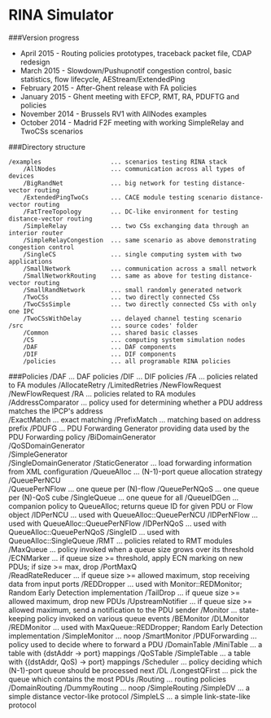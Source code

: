 RINA Simulator
====

###Version progress

* April 2015    - Routing policies prototypes, traceback packet file, CDAP redesign
* March 2015    - Slowdown/Pushupnotif congestion control, basic statistics,
			      flow lifecycle, AEStream/ExtendedPing
* February 2015 - After-Ghent release with FA policies
* January 2015  - Ghent meeting with EFCP, RMT, RA, PDUFTG and policies
* November 2014 - Brussels RV1 with AllNodes examples
* October 2014  - Madrid F2F meeting with working SimpleRelay and TwoCSs scenarios

###Directory structure

	/examples					... scenarios testing RINA stack
		/AllNodes				... communication across all types of devices
		/BigRandNet				... big network for testing distance-vector routing
		/ExtendedPingTwoCs		... CACE module testing scenario distance-vector routing		
		/FatTreeTopology		... DC-like environment for testing distance-vector routing
		/SimpleRelay			... two CSs exchanging data through an interior router
		/SimpleRelayCongestion	... same scenario as above demonstrating congestion control
		/SingleCS				... single computing system with two applications		
		/SmallNetwork			... communication across a small network
		/SmallNetworkRouting	... same as above for testing distance-vector routing
		/SmallRandNetwork		... small randomly generated network
		/TwoCSs					... two directly connected CSs
		/TwoCSsSimple			... two directly connected CSs with only one IPC
		/TwoCSsWithDelay		... delayed channel testing scenario
	/src						... source codes' folder
		/Common					... shared basic classes
		/CS						... computing system simulation nodes
		/DAF					... DAF components
		/DIF 					... DIF components
		/policies				... all programable RINA policies

###Policies
	/DAF                           ... DAF policies
	/DIF                           ... DIF policies
	    /FA                        ... policies related to FA modules
	        /AllocateRetry
	            /LimitedRetries
	        /NewFlowRequest
	            /NewFlowRequest
	    /RA                            ... policies related to RA modules
	        /AddressComparator         ... policy used for determining whether a PDU address matches the IPCP's address  
	            /ExactMatch            ... exact matching
	            /PrefixMatch           ... matching based on address prefix
	        /PDUFG                     ... PDU Forwarding Generator providing data used by the PDU Forwarding policy 
	            /BiDomainGenerator     
	            /QoSDomainGenerator    
	            /SimpleGenerator       
	            /SingleDomainGenerator 
	            /StaticGenerator       ... load forwarding information from XML configuration 
	        /QueueAlloc                ... (N-1)-port queue allocation strategy
	            /QueuePerNCU           
	            /QueuePerNFlow         ... one queue per (N)-flow 
	            /QueuePerNQoS          ... one queue per (N)-QoS cube
	            /SingleQueue           ... one queue for all
	        /QueueIDGen                ... companion policy to QueueAlloc; returns queue ID for given PDU or Flow object 
	            /IDPerNCU              ... used with QueueAlloc::QueuePerNCU
	            /IDPerNFlow            ... used with QueueAlloc::QueuePerNFlow
	            /IDPerNQoS             ... used with QueueAlloc::QueuePerNQoS
	            /SingleID              ... used with QueueAlloc::SingleQueue
	    /RMT                           ... policies related to RMT modules
	        /MaxQueue                  ... policy invoked when a queue size grows over its threshold 
	            /ECNMarker             ... if queue size >= threshold, apply ECN marking on new PDUs; if size >= max, drop
	            /PortMaxQ              
	            /ReadRateReducer       ... if queue size >= allowed maximum, stop receiving data from input ports 
	            /REDDropper            ... used with Monitor::REDMonitor; Random Early Detection implementation
	            /TailDrop              ... if queue size >= allowed maximum, drop new PDUs
	            /UpstreamNotifier      ... if queue size >= allowed maximum, send a notification to the PDU sender
	        /Monitor                   ... state-keeping policy invoked on various queue events 
	            /BEMonitor
	            /DLMonitor
	            /REDMonitor            ... used with MaxQueue::REDDropper; Random Early Detection implementation
	            /SimpleMonitor         ... noop
	            /SmartMonitor
	        /PDUForwarding             ... policy used to decide where to forward a PDU
	            /DomainTable
	            /MiniTable             ... a table with {dstAddr -> port} mappings
	            /QoSTable
	            /SimpleTable           ... a table with {(dstAddr, QoS) -> port} mappings
	        /Scheduler                 ... policy deciding which (N-1)-port queue should be processed next
	            /DL 
	            /LongestQFirst         ... pick the queue which contains the most PDUs 
	    /Routing                       ... routing policies
	        /DomainRouting
	        /DummyRouting              ... noop
	        /SimpleRouting
	            /SimpleDV              ... a simple distance vector-like protocol
	            /SimpleLS              ... a simple link-state-like protocol
	        
	           
	
	
